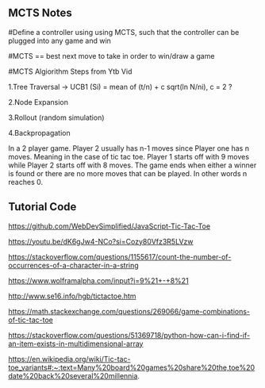 ## MCTS Notes

#Define a controller using using MCTS, such that the controller can be plugged into any game and win

#MCTS == best next move to take in order to win/draw a game

#MCTS Algiorithm Steps from Ytb Vid

1.Tree Traversal -> UCB1 (Si) = mean of (t/n) + c sqrt(ln N/ni), c = 2 ?

2.Node Expansion

3.Rollout (random simulation)

4.Backpropagation

In a 2 player game. Player 2 usually has n-1 moves since Player one has n moves. Meaning in the case of tic tac toe. Player 1 starts off with 9 moves while Player 2 starts off with 8 moves. The game ends when either a winner is found or there are no more moves that can be played. In other words n reaches 0.

## Tutorial Code
https://github.com/WebDevSimplified/JavaScript-Tic-Tac-Toe

https://youtu.be/dK6gJw4-NCo?si=Cozy80Vfz3R5LVzw

https://stackoverflow.com/questions/1155617/count-the-number-of-occurrences-of-a-character-in-a-string

https://www.wolframalpha.com/input?i=9%21+-+8%21

http://www.se16.info/hgb/tictactoe.htm

https://math.stackexchange.com/questions/269066/game-combinations-of-tic-tac-toe

https://stackoverflow.com/questions/51369718/python-how-can-i-find-if-an-item-exists-in-multidimensional-array

https://en.wikipedia.org/wiki/Tic-tac-toe_variants#:~:text=Many%20board%20games%20share%20the,toe%20date%20back%20several%20millennia.

